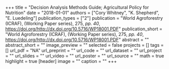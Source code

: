 +++
title = "Decision Analysis Methods Guide; Agricultural Policy for Nutrition"
date = "2018-01-01"
authors = ["Cory Whitney", "K. Shepherd", "E. Luedeling"]
publication_types = ["2"]
publication = "World Agroforestry (ICRAF), (Working Paper series), 275, _pp. 40_, https://doi.org/http://dx.doi.org/10.5716/WP18001.PDF"
publication_short = "World Agroforestry (ICRAF), (Working Paper series), 275, _pp. 40_, https://doi.org/http://dx.doi.org/10.5716/WP18001.PDF"
abstract = ""
abstract_short = ""
image_preview = ""
selected = false
projects = []
tags = []
url_pdf = "NA"
url_preprint = ""
url_code = ""
url_dataset = ""
url_project = ""
url_slides = ""
url_video = ""
url_poster = ""
url_source = ""
math = true
highlight = true
[header]
image = ""
caption = ""
+++

